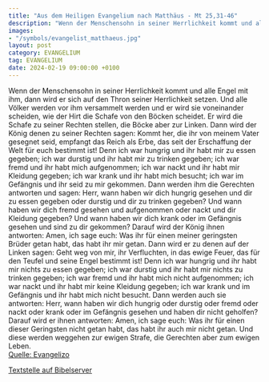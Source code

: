 ```yaml
---
title: "Aus dem Heiligen Evangelium nach Matthäus - Mt 25,31-46"
description: "Wenn der Menschensohn in seiner Herrlichkeit kommt und alle Engel mit ihm, dann wird er sich auf den Thron seiner Herrlichkeit setzen. Und alle Völker werden vor ihm versammelt werden und er wird sie voneinander scheiden, wie der Hirt die Schafe von den Böcken scheidet. Er wird d...."
images:
- "/symbols/evangelist_matthaeus.jpg"
layout: post
category: EVANGELIUM
tag: EVANGELIUM
date: 2024-02-19 09:00:00 +0100
---
```

Wenn der Menschensohn in seiner Herrlichkeit kommt und alle Engel mit ihm, dann wird er sich auf den Thron seiner Herrlichkeit setzen.
Und alle Völker werden vor ihm versammelt werden und er wird sie voneinander scheiden, wie der Hirt die Schafe von den Böcken scheidet.
Er wird die Schafe zu seiner Rechten stellen, die Böcke aber zur Linken.<!--more-->
Dann wird der König denen zu seiner Rechten sagen: Kommt her, die ihr von meinem Vater gesegnet seid, empfangt das Reich als Erbe, das seit der Erschaffung der Welt für euch bestimmt ist!
Denn ich war hungrig und ihr habt mir zu essen gegeben; ich war durstig und ihr habt mir zu trinken gegeben; ich war fremd und ihr habt mich aufgenommen;
ich war nackt und ihr habt mir Kleidung gegeben; ich war krank und ihr habt mich besucht; ich war im Gefängnis und ihr seid zu mir gekommen.
Dann werden ihm die Gerechten antworten und sagen: Herr, wann haben wir dich hungrig gesehen und dir zu essen gegeben oder durstig und dir zu trinken gegeben?
Und wann haben wir dich fremd gesehen und aufgenommen oder nackt und dir Kleidung gegeben?
Und wann haben wir dich krank oder im Gefängnis gesehen und sind zu dir gekommen?
Darauf wird der König ihnen antworten: Amen, ich sage euch: Was ihr für einen meiner geringsten Brüder getan habt, das habt ihr mir getan.
Dann wird er zu denen auf der Linken sagen: Geht weg von mir, ihr Verfluchten, in das ewige Feuer, das für den Teufel und seine Engel bestimmt ist!
Denn ich war hungrig und ihr habt mir nichts zu essen gegeben; ich war durstig und ihr habt mir nichts zu trinken gegeben;
ich war fremd und ihr habt mich nicht aufgenommen; ich war nackt und ihr habt mir keine Kleidung gegeben; ich war krank und im Gefängnis und ihr habt mich nicht besucht.
Dann werden auch sie antworten: Herr, wann haben wir dich hungrig oder durstig oder fremd oder nackt oder krank oder im Gefängnis gesehen und haben dir nicht geholfen?
Darauf wird er ihnen antworten: Amen, ich sage euch: Was ihr für einen dieser Geringsten nicht getan habt, das habt ihr auch mir nicht getan.
Und diese werden weggehen zur ewigen Strafe, die Gerechten aber zum ewigen Leben.<br>
[Quelle: Evangelizo](https://evangeliumtagfuertag.org/DE/gospel)

[Textstelle auf Bibelserver](https://www.bibleserver.com/EU/Matthäus25,31-46)
